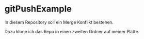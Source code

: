 # gitPushExample

In diesem Repository soll ein Merge Konflikt bestehen.

Dazu klone ich das Repo in einen zweiten Ordner auf meiner Platte.
